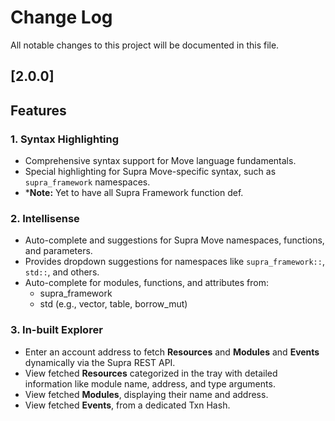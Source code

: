 # Change Log
All notable changes to this project will be documented in this file.

## [2.0.0]

## Features

### 1. Syntax Highlighting
- Comprehensive syntax support for Move language fundamentals.
- Special highlighting for Supra Move-specific syntax, such as `supra_framework` namespaces.
- ***Note:** Yet to have all Supra Framework function def.

### 2. Intellisense
- Auto-complete and suggestions for Supra Move namespaces, functions, and parameters.
- Provides dropdown suggestions for namespaces like `supra_framework::`, `std::`, and others.
- Auto-complete for modules, functions, and attributes from:
   - supra_framework
   - std (e.g., vector, table, borrow_mut)

### 3. In-built Explorer
- Enter an account address to fetch **Resources** and **Modules** and **Events** dynamically via the Supra REST API.
- View fetched **Resources** categorized in the tray with detailed information like module name, address, and type arguments.
- View fetched **Modules**, displaying their name and address.
- View fetched **Events**, from a dedicated Txn Hash.
